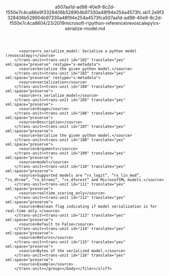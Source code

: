 <?xml version="1.0"?><xliff version="1.2" xmlns="urn:oasis:names:tc:xliff:document:1.2" xmlns:xsi="http://www.w3.org/2001/XMLSchema-instance" xsi:schemaLocation="urn:oasis:names:tc:xliff:document:1.2 xliff-core-1.2-transitional.xsd"><file datatype="xml" original="rx-serialize-model.md" source-language="en-US" target-language="en-US"><header><tool tool-id="mdxliff" tool-name="mdxliff" tool-version="1.0-1931010" tool-company="Microsoft" /><xliffext:skl_file_name xmlns:xliffext="urn:microsoft:content:schema:xliffextensions">a507aa1d-ad98-40e9-8c2d-f550e7c4ca86e9f3328406b528904b97330a48f94e254a4573fc.skl</xliffext:skl_file_name><xliffext:version xmlns:xliffext="urn:microsoft:content:schema:xliffextensions">1.2</xliffext:version><xliffext:ms.openlocfilehash xmlns:xliffext="urn:microsoft:content:schema:xliffextensions">e9f3328406b528904b97330a48f94e254a4573fc</xliffext:ms.openlocfilehash><xliffext:ms.sourcegitcommit xmlns:xliffext="urn:microsoft:content:schema:xliffextensions">a507aa1d-ad98-40e9-8c2d-f550e7c4ca86</xliffext:ms.sourcegitcommit><xliffext:ms.lasthandoff xmlns:xliffext="urn:microsoft:content:schema:xliffextensions">04/23/2019</xliffext:ms.lasthandoff><xliffext:ms.openlocfilepath xmlns:xliffext="urn:microsoft:content:schema:xliffextensions">microsoft-r\python-reference\revoscalepy\rx-serialize-model.md</xliffext:ms.openlocfilepath></header><body><group id="content" extype="content"><trans-unit id="101" translate="yes" xml:space="preserve" restype="x-metadata">
          <source>rx_serialize_model: Serialize a python model (revoscalepy)</source>
        </trans-unit><trans-unit id="102" translate="yes" xml:space="preserve" restype="x-metadata">
          <source>Serialize the given python model.</source>
        </trans-unit><trans-unit id="103" translate="yes" xml:space="preserve" restype="x-metadata">
          <source>serialization</source>
        </trans-unit><trans-unit id="104" translate="yes" xml:space="preserve">
          <source>rx_serialize_model</source>
        </trans-unit><trans-unit id="105" translate="yes" xml:space="preserve">
          <source>Usage</source>
        </trans-unit><trans-unit id="106" translate="yes" xml:space="preserve">
          <source>Description</source>
        </trans-unit><trans-unit id="107" translate="yes" xml:space="preserve">
          <source>Serialize the given python model.</source>
        </trans-unit><trans-unit id="108" translate="yes" xml:space="preserve">
          <source>Arguments</source>
        </trans-unit><trans-unit id="109" translate="yes" xml:space="preserve">
          <source>model</source>
        </trans-unit><trans-unit id="110" translate="yes" xml:space="preserve">
          <source>Supported models are “rx_logit”, “rx_lin_mod”, “rx_dtree”, “rx_btrees”, “rx_dforest” and MicrosoftML models.</source>
        </trans-unit><trans-unit id="111" translate="yes" xml:space="preserve">
          <source>realtime_scoring_only</source>
        </trans-unit><trans-unit id="112" translate="yes" xml:space="preserve">
          <source>Boolean flag indicating if model serialization is for real-time only.</source>
        </trans-unit><trans-unit id="113" translate="yes" xml:space="preserve">
          <source>Default to False</source>
        </trans-unit><trans-unit id="114" translate="yes" xml:space="preserve">
          <source>Returns</source>
        </trans-unit><trans-unit id="115" translate="yes" xml:space="preserve">
          <source>Bytes of the serialized model.</source>
        </trans-unit><trans-unit id="116" translate="yes" xml:space="preserve">
          <source>Example</source>
        </trans-unit></group></body></file></xliff>
